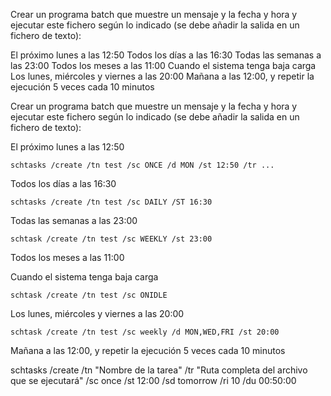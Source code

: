 Crear un programa batch que muestre un mensaje y la fecha y hora y ejecutar este fichero según lo indicado (se debe añadir la salida en un fichero de texto):

El próximo lunes a las 12:50
Todos los días a las 16:30
Todas las semanas a las 23:00
Todos los meses a las 11:00
Cuando el sistema tenga baja carga
Los lunes, miércoles y viernes a las 20:00
Mañana a las 12:00, y repetir la ejecución 5 veces cada 10 minutos

Crear un programa batch que muestre un mensaje y la fecha y hora y ejecutar este fichero según lo indicado (se debe añadir la salida en un fichero de texto):

El próximo lunes a las 12:50

    schtasks /create /tn test /sc ONCE /d MON /st 12:50 /tr ...

Todos los días a las 16:30

    schtasks /create /tn test /sc DAILY /ST 16:30

Todas las semanas a las 23:00

    schtask /create /tn test /sc WEEKLY /st 23:00
    
Todos los meses a las 11:00

    
Cuando el sistema tenga baja carga

    schtask /create /tn test /sc ONIDLE

Los lunes, miércoles y viernes a las 20:00


    schtask /create /tn test /sc weekly /d MON,WED,FRI /st 20:00

Mañana a las 12:00, y repetir la ejecución 5 veces cada 10 minutos

schtasks /create /tn "Nombre de la tarea" /tr "Ruta completa del archivo que se ejecutará" /sc once /st 12:00 /sd tomorrow /ri 10 /du 00:50:00 